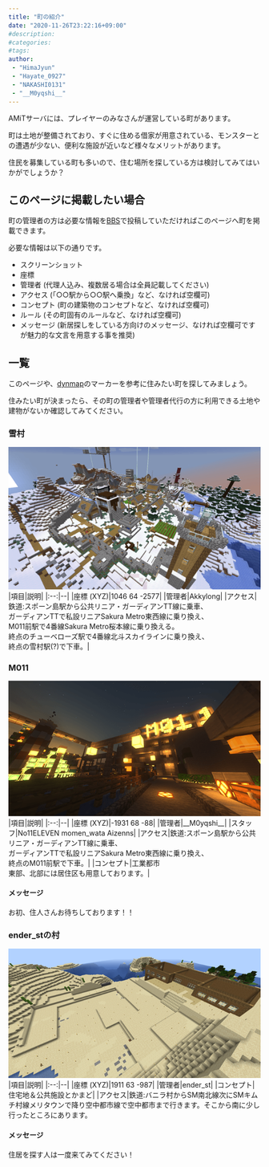 ```yaml
---
title: "町の紹介"
date: "2020-11-26T23:22:16+09:00"
#description:
#categories:
#tags:
author:
 - "HimaJyun"
 - "Hayate_0927"
 - "NAKASHI0131"
 - "__M0yqshi__"
---
```


AMiTサーバには、プレイヤーのみなさんが運営している町があります。

町は土地が整備されており、すぐに住める借家が用意されている、モンスターとの遭遇が少ない、便利な施設が近いなど様々なメリットがあります。

住民を募集している町も多いので、住む場所を探している方は検討してみてはいかがでしょうか？

## このページに掲載したい場合
町の管理者の方は必要な情報を[BBS](/bbs/viewforum.php?f=15)で投稿していただければこのページへ町を掲載できます。

必要な情報は以下の通りです。

- スクリーンショット
- 座標
- 管理者 (代理人込み、複数居る場合は全員記載してください)
- アクセス (「○○駅から○○駅へ乗換」など、なければ空欄可)
- コンセプト (町の建築物のコンセプトなど、なければ空欄可)
- ルール (その町固有のルールなど、なければ空欄可)
- メッセージ (新居探しをしている方向けのメッセージ、なければ空欄可ですが魅力的な文言を用意する事を推奨)

## 一覧
このページや、[dynmap](/dynmap/)のマーカーを参考に住みたい町を探してみましょう。

住みたい町が決まったら、その町の管理者や管理者代行の方に利用できる土地や建物がないか確認してみてください。

### 雪村
![雪村](yukimura.png?20201126)
|項目|説明|
|:--:|--|
|座標 (XYZ)|1046 64 -2577|
|管理者|Akkylong|
|アクセス|鉄道:スポーン島駅から公共リニア・ガーディアンTT線に乗車、<br>ガーディアンTTで私設リニアSakura Metro東西線に乗り換え、<br>M011前駅で4番線Sakura Metro桜本線に乗り換える。<br>終点のチューベローズ駅で4番線北斗スカイラインに乗り換え、<br>終点の雪村駅(?)で下車。|

### M011
![M011](m011.png?20201130)
|項目|説明|
|:--:|--|
|座標 (XYZ)|-1931 68 -88|
|管理者|\_\_M0yqshi\_\_|
|スタッフ|No11ELEVEN momen_wata Aizenns|
|アクセス|鉄道:スポーン島駅から公共リニア・ガーディアンTT線に乗車、<br>ガーディアンTTで私設リニアSakura Metro東西線に乗り換え、<br>終点のM011前駅で下車。|
|コンセプト|工業都市<br>東部、北部には居住区も用意しております。|

#### メッセージ
お初、住人さんお待ちしております！！

<!--### ぜんそんの村
![ぜんそんの村](zensonnnomura.png?20201129)
|項目|説明|
|:--:|--|
|座標 (XYZ)|2100 66 -2000|
|管理者|zenson_san2020|
|コンセプト|基本的に住宅地です(公共施設がいくつかあります)。<br>敷地内の区画は今後、拡張する予定です。|

#### ルール
- 基本的に「住居専用地域」なので２階建て相当までの「家」を、周りの環境に配慮して建ててください。  
- また、なるべくならお豆腐建築でないものをお願いしています(建て直しは何度でも可！おしゃれ建築、大歓迎です!!)  
- 「畑」や「農場」の設置は許可していません。スポーン島の公共農場か、資源界にて調達してください。  
- サーバーに負荷のかかる「回路」の設置、また「交通施設」の敷設も不可です。  
- 「shop」については簡素なチェスト販売であれば区画内での設置は可です。

設置したいものがあるけれど、上記のルールにに当てはまるか不明な場合、区画整備について質問・疑問がある場合は、<u>管理者であるぜんそんにご相談ください。協議の上、柔軟に対応いたします。</u>

#### 基本情報
新規ユーザーさんが「夜」になっても安心して眠れる「最初の家」を建築するための「区画」をご提供しています！  
基本的にぜんそんの村では沸きつぶしをしてあるので、夜になっても敵モブの出現は抑えられています。  
まずはぜんそんの村で安心して過ごせるホームポイントを設定してみませんか？  
最初の家を建てるための「最低限の資材」が、各区画のチェストに最初から入っています(それ以上の資材はご自分で調達してみてくださいね)。

#### ※ご注意※
ぜんそんが「保護」をかけているため、<u>一番最初だけですが、ぜんそんがログインしていない時は建築できません。</u>  
保護のメンバーに追加してからの建築となりますのであしからず…。

#### アピールポイント
町の中心には新規ユーザーにやさしい価格設定のshop(管理者\_\_M0yqshi\_\_さん)があり、少ない所持金でも防具や武器などをそろえることができます。Bar(管理者gorilla2736さん)では、各種ポーションを販売！いろいろなことが楽にできます！  
また、公共施設として、海には釣り小屋(上・下)、桟橋があります。  釣り小屋内のものをご自由に使って「釣り」を楽しんでください。  
食料となる魚のほかに、珍しいものや変なもの(笑)、運がいいとエンチャント本(！)、レアものなどが釣れますヨ。  
夜釣りも風情があります(^^)  
ぜんそんの家の「花畑」のミツバチの巣箱と養蜂箱・チェストも公共化しています。ただし、ミツバチの移動は禁止です。

プレイしていくうちに資材や時間に余裕ができたら…、ヒマになってやりたいことがないなぁ…という時には、お庭を整備したり家をアップグレードしてみてほしいです(^^)/

皆さん、楽しんでくださいね！

 <!-- https://amit.jyn.jp/bbs/viewtopic.php?f=15&t=992 -->

### ender_stの村
![ender_stの村](ender_stnomura.png?20210114)
|項目|説明|
|:--:|--|
|座標 (XYZ)|1911 63 -987|
|管理者|ender_st|
|コンセプト|住宅地＆公共施設とかまど|
|アクセス|鉄道:バニラ村からSM南北線次にSMキムチ村線メリタウンで降り空中都市線で空中都市まで行きます。そこから南に少し行ったところにあります。

#### メッセージ
住居を探す人は一度来てみてください！

 <!-- https://amit.jyn.jp/bbs/viewtopic.php?f=15&t=992 -->

 
<!-- テンプレート
### 村の名前
![スクショ](file.png?yyyymmdd)
|項目|説明|
|:--:|--|
|座標 (XYZ)|0 64 0|
|管理者||
|スタッフ|
|アクセス||
|コンセプト||

#### ルール

#### メッセージ

(各項目、空の場合は項目自体を削除、その他必要に応じて任意で項目を追加)
-->
